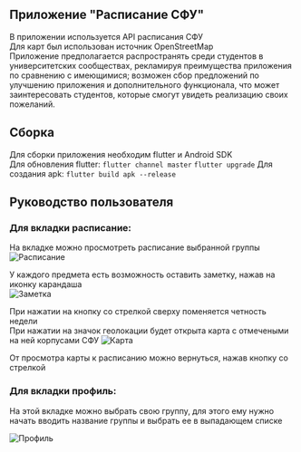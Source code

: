 ## Приложение "Расписание СФУ"
В приложении используется API расписания СФУ  
Для карт был использован источник OpenStreetMap  
Приложение предполагается распространять среди студентов в университетских сообществах, рекламируя преимущества приложения по сравнению с имеющимися; возможен сбор предложений по улучшению приложения и дополнительного функционала, что может заинтересовать студентов, которые смогут увидеть реализацию своих пожеланий.
## Сборка
Для сборки приложения необходим flutter и Android SDK  
Для обновления flutter:
`flutter channel master`
`flutter upgrade`
Для создания apk:
`flutter build apk --release`
## Руководство пользователя
### Для вкладки расписание:
На вкладке можно просмотреть расписание выбранной группы  
![Расписание](https://user-images.githubusercontent.com/73060327/236380839-028f13c1-520a-4d58-9630-1e18a73c6271.png)

У каждого предмета есть возможность оставить заметку, нажав на иконку карандаша   
![Заметка](https://user-images.githubusercontent.com/73060327/236380975-e4787428-ce11-4c9d-b8c1-178617b6ea76.png)

При нажатии на кнопку со стрелкой сверху поменяется четность недели  
При нажатии на значок геолокации будет открыта карта с отмечеными на ней корпусами СФУ 
![Карта](https://user-images.githubusercontent.com/73060327/236381476-ca69c540-ff14-43dc-82b2-66fd1b23cefe.png)

От просмотра карты к расписанию можно вернуться, нажав кнопку со стрелкой  
### Для вкладки профиль:
На этой вкладке можно выбрать свою группу, для этого ему нужно начать вводить название группы и выбрать ее в выпадающем списке

![Профиль](https://user-images.githubusercontent.com/73060327/236381554-ca361237-56c5-4d64-afeb-debebc8564fc.png)

